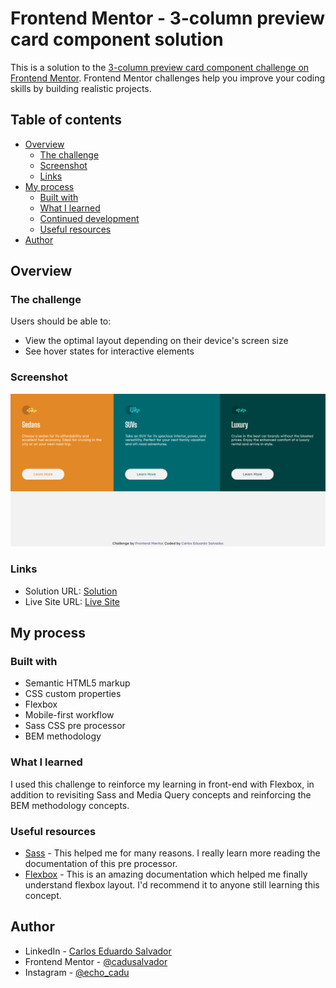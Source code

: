 # Frontend Mentor - 3-column preview card component solution

This is a solution to the [3-column preview card component challenge on Frontend Mentor](https://www.frontendmentor.io/challenges/3column-preview-card-component-pH92eAR2-). Frontend Mentor challenges help you improve your coding skills by building realistic projects. 

## Table of contents

- [Overview](#overview)
  - [The challenge](#the-challenge)
  - [Screenshot](#screenshot)
  - [Links](#links)
- [My process](#my-process)
  - [Built with](#built-with)
  - [What I learned](#what-i-learned)
  - [Continued development](#continued-development)
  - [Useful resources](#useful-resources)
- [Author](#author)


## Overview

### The challenge

Users should be able to:

- View the optimal layout depending on their device's screen size
- See hover states for interactive elements

### Screenshot

![](./screenshot.png)

### Links

- Solution URL: [Solution](https://www.frontendmentor.io/solutions/responsive-page-using-flexbox-Ln_wZfAAp)
- Live Site URL: [Live Site](https://3-column-preview-card-component-challenge-hub-one.vercel.app/)

## My process

### Built with

- Semantic HTML5 markup
- CSS custom properties
- Flexbox
- Mobile-first workflow
- Sass CSS pre processor
- BEM methodology

### What I learned

I used this challenge to reinforce my learning in front-end with Flexbox, in addition to revisiting Sass and Media Query concepts and reinforcing the BEM methodology concepts.

### Useful resources

- [Sass](https://sass-lang.com/guide) - This helped me for many reasons. I really learn more reading the documentation of this pre processor.
- [Flexbox](https://developer.mozilla.org/pt-BR/docs/Web/CSS/CSS_Flexible_Box_Layout) - This is an amazing documentation which helped me finally understand flexbox layout. I'd recommend it to anyone still learning this concept.

## Author

- LinkedIn - [Carlos Eduardo Salvador](https://www.linkedin.com/in/carloseduardosalvador/)
- Frontend Mentor - [@cadusalvador](https://www.frontendmentor.io/profile/cadusalvador)
- Instagram - [@echo_cadu](https://www.instagram.com/echo_cadu)
